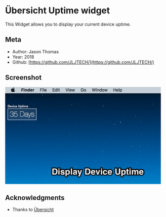 # Übersicht Uptime widget
This Widget allows you to display your current device uptime.

## Meta

- Author: Jason Thomas 
- Year: 2018
- Github:  [https://github.com/JLJTECH/](https://github.com/JLJTECH/)

## Screenshot

![alt text](https://github.com/JLJTECH/Show-Uptime/blob/master/screenshot.png "Uptime Screenshot")

## Acknowledgments

- Thanks to [Übersicht](http://github.com/felixhageloh/uebersicht/)
